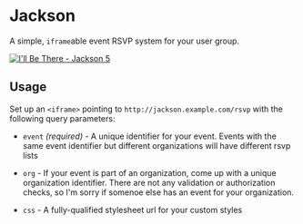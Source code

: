 # Jackson

A simple, `iframe`able event RSVP system for your user group.

[![I'll Be There - Jackson 5](http://cl.ly/PdBb)](http://youtu.be/J6pAxF2br_U)

## Usage

Set up an `<iframe>` pointing to `http://jackson.example.com/rsvp` with the following query parameters:

* `event` *(required)* - A unique identifier for your event. Events with the same event identifier but different
  organizations will have different rsvp lists

* `org` - If your event is part of an organization, come up with a unique organization identifier.
  There are not any validation or authorization checks, so I'm sorry if somenoe else has an event
  for your organization.

* `css` - A fully-qualified stylesheet url for your custom styles


